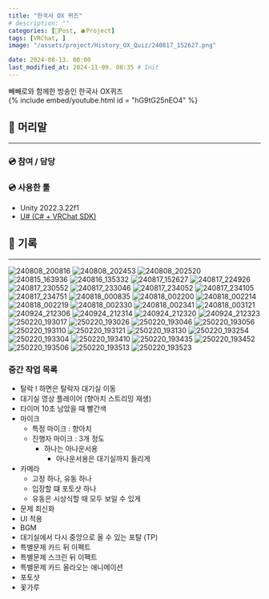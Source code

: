 ```yaml
---
title: "한국사 OX 퀴즈"
# description: ""
categories: [📀Post, 🫐Project]
tags: [VRChat, ]
image: "/assets/project/History_OX_Quiz/240817_152627.png"

date: 2024-08-13. 00:00
last_modified_at: 2024-11-09. 08:35 # Init
---
```


빼빼로와 함께한 방송인 한국사 OX퀴즈  
{% include embed/youtube.html id = "hG9tG25nEO4" %}

## 📀 머리말

---

### 💿 참여 / 담당

### 💿 사용한 툴

- Unity 2022.3.22f1
- [U# (C# + VRChat SDK)](https://udonsharp.docs.vrchat.com/)

## 📀 기록

---
![240808_200816](/assets/project/History_OX_Quiz/240808_200816.png)
![240808_202453](/assets/project/History_OX_Quiz/240808_202453.png)
![240808_202520](/assets/project/History_OX_Quiz/240808_202520.png)
![240815_163936](/assets/project/History_OX_Quiz/240815_163936.png)
![240816_135332](/assets/project/History_OX_Quiz/240816_135332.png)
![240817_152627](/assets/project/History_OX_Quiz/240817_152627.png)
![240817_224926](/assets/project/History_OX_Quiz/240817_224926.png)
![240817_230552](/assets/project/History_OX_Quiz/240817_230552.png)
![240817_233046](/assets/project/History_OX_Quiz/240817_233046.png)
![240817_234052](/assets/project/History_OX_Quiz/240817_234052.png)
![240817_234105](/assets/project/History_OX_Quiz/240817_234105.png)
![240817_234751](/assets/project/History_OX_Quiz/240817_234751.png)
![240818_000835](/assets/project/History_OX_Quiz/240818_000835.png)
![240818_002200](/assets/project/History_OX_Quiz/240818_002200.png)
![240818_002214](/assets/project/History_OX_Quiz/240818_002214.png)
![240818_002219](/assets/project/History_OX_Quiz/240818_002219.png)
![240818_002330](/assets/project/History_OX_Quiz/240818_002330.png)
![240818_002341](/assets/project/History_OX_Quiz/240818_002341.png)
![240818_003121](/assets/project/History_OX_Quiz/240818_003121.png)
![240924_212306](/assets/project/History_OX_Quiz/240924_212306.png)
![240924_212314](/assets/project/History_OX_Quiz/240924_212314.png)
![240924_212320](/assets/project/History_OX_Quiz/240924_212320.png)
![240924_212323](/assets/project/History_OX_Quiz/240924_212323.png)
![250220_193017](/assets/project/History_OX_Quiz/250220_193017.png)
![250220_193026](/assets/project/History_OX_Quiz/250220_193026.png)
![250220_193046](/assets/project/History_OX_Quiz/250220_193046.png)
![250220_193056](/assets/project/History_OX_Quiz/250220_193056.png)
![250220_193110](/assets/project/History_OX_Quiz/250220_193110.png)
![250220_193121](/assets/project/History_OX_Quiz/250220_193121.png)
![250220_193130](/assets/project/History_OX_Quiz/250220_193130.png)
![250220_193254](/assets/project/History_OX_Quiz/250220_193254.png)
![250220_193304](/assets/project/History_OX_Quiz/250220_193304.png)
![250220_193410](/assets/project/History_OX_Quiz/250220_193410.png)
![250220_193435](/assets/project/History_OX_Quiz/250220_193435.png)
![250220_193452](/assets/project/History_OX_Quiz/250220_193452.png)
![250220_193506](/assets/project/History_OX_Quiz/250220_193506.png)
![250220_193513](/assets/project/History_OX_Quiz/250220_193513.png)
![250220_193523](/assets/project/History_OX_Quiz/250220_193523.png)

### 중간 작업 목록

- 탈락 ! 하면은 탈락자 대기실 이동
- 대기실 영상 플레이어 (향아치 스트리밍 재생)
- 타이머 10초 남았을 때 빨간색
- 마이크
  - 특정 마이크 : 향아치
  - 진행자 마이크 : 3개 정도
    - 하나는 아나운서용
      - 아나운서용은 대기실까지 들리게
- 카메라
  - 고정 하나, 유동 하나
  - 입장할 떄 포토샷 하나
  - 유동은 시상식할 때 모두 보일 수 있게
- 문제 최신화
- UI 적용
- BGM
- 대기실에서 다시 중앙으로 올 수 있는 포탈 (TP)
- 특별문제 카드 뒤 이펙트
- 특별문제 스크린 뒤 이펙트
- 특별문제 카드 올라오는 애니메이션
- 포토샷
- 꽃가루
